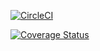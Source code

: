 <!-- # My-Brand
Your are responsible to Brand yourself -->

[![CircleCI](https://dl.circleci.com/status-badge/img/gh/nkurunziza1/My-Brand/tree/ft-node-endpoints.svg?style=svg)](https://dl.circleci.com/status-badge/redirect/gh/nkurunziza1/My-Brand/tree/ft-node-endpoints)

[![Coverage Status](https://coveralls.io/repos/github/nkurunziza1/My-Brand/badge.svg?branch=develop)](https://coveralls.io/github/nkurunziza1/My-Brand?branch=ft-node-endpoints)